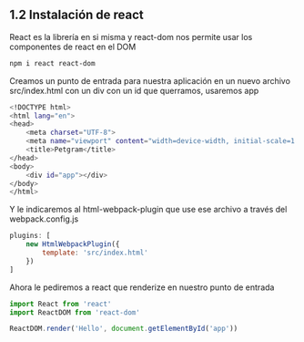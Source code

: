 ## 1.2 Instalación de react

React es la librería en si misma y react-dom nos permite usar los
componentes de react en el DOM

``` bash
npm i react react-dom
```

Creamos un punto de entrada para nuestra aplicación en un nuevo archivo
src/index.html con un div con un id que querramos, usaremos app

``` bash
<!DOCTYPE html>
<html lang="en">
<head>
    <meta charset="UTF-8">
    <meta name="viewport" content="width=device-width, initial-scale=1.0">
    <title>Petgram</title>
</head>
<body>
    <div id="app"></div>
</body>
</html>
```

Y le indicaremos al html-webpack-plugin que use ese archivo a través del
webpack.config.js

``` javascript
plugins: [
    new HtmlWebpackPlugin({
        template: 'src/index.html'
    })
]
```

Ahora le pediremos a react que renderize en nuestro punto de entrada

``` javascript
import React from 'react'
import ReactDOM from 'react-dom'

ReactDOM.render('Hello', document.getElementById('app'))
```

